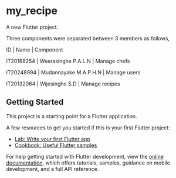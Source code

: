 # my_recipe

A new Flutter project.

Three components were separated between 3 members as follows,

ID	             |  Name	                   | Component

IT20168254 | Weerasinghe P.A.L.N	     | Manage chefs

IT20248994 | Mudannayake  M.A.P.H.N	   | Manage users

IT20132064 | Wijesinghe S.D	           | Manage recipes


## Getting Started

This project is a starting point for a Flutter application.

A few resources to get you started if this is your first Flutter project:

- [Lab: Write your first Flutter app](https://docs.flutter.dev/get-started/codelab)
- [Cookbook: Useful Flutter samples](https://docs.flutter.dev/cookbook)

For help getting started with Flutter development, view the
[online documentation](https://docs.flutter.dev/), which offers tutorials,
samples, guidance on mobile development, and a full API reference.

